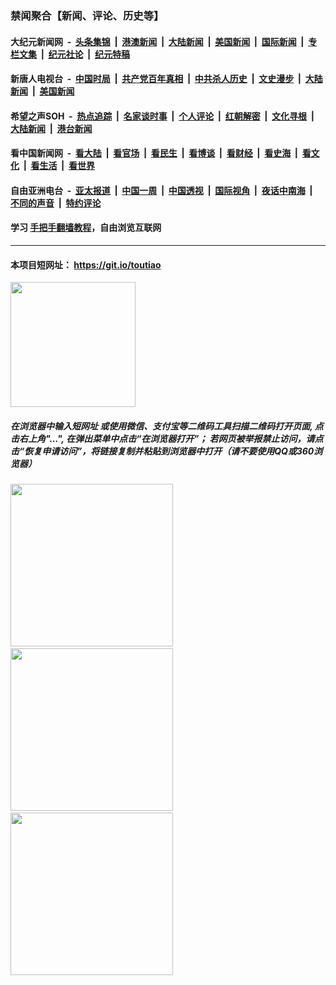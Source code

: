 ### 禁闻聚合【新闻、评论、历史等】

#### 大纪元新闻网 &nbsp;-&nbsp; [头条集锦](indexes/E头条集锦.md?t=02091302) &nbsp;|&nbsp; [港澳新闻](indexes/E港澳新闻.md?t=02091302)  &nbsp;|&nbsp; [大陆新闻](indexes/E大陆新闻.md?t=02091302) &nbsp;|&nbsp; [美国新闻](indexes/E美国新闻.md?t=02091302) &nbsp;|&nbsp; [国际新闻](indexes/E国际新闻.md?t=02091302) &nbsp;|&nbsp; [专栏文集](indexes/E专栏文集.md?t=02091302) &nbsp;|&nbsp; [纪元社论](indexes/E纪元社论.md?t=02091302) &nbsp;|&nbsp; [纪元特稿](indexes/E纪元特稿.md?t=02091302) 

#### 新唐人电视台 &nbsp;-&nbsp; [中国时局](indexes/N中国时局.md?t=02091302) &nbsp;|&nbsp; [共产党百年真相](indexes/N共产党百年真相.md?t=02091302) &nbsp;|&nbsp; [中共杀人历史](indexes/N中共杀人历史.md?t=02091302) &nbsp;|&nbsp; [文史漫步](indexes/N文史漫步.md?t=02091302) &nbsp;|&nbsp; [大陆新闻](indexes/N大陆新闻.md?t=02091302) &nbsp;|&nbsp; [美国新闻](indexes/N美国新闻.md?t=02091302)

#### 希望之声SOH &nbsp;-&nbsp; [热点追踪](indexes/H热点追踪.md?t=02091302) &nbsp;|&nbsp; [名家谈时事](indexes/H名家谈时事.md?t=02091302) &nbsp;|&nbsp; [个人评论](indexes/H个人评论.md?t=02091302)  &nbsp;|&nbsp; [红朝解密](indexes/H红朝解密.md?t=02091302) &nbsp;|&nbsp; [文化寻根](indexes/H文化寻根.md?t=02091302) &nbsp;|&nbsp; [大陆新闻](indexes/H大陆新闻.md?t=02091302) &nbsp;|&nbsp; [港台新闻](indexes/H港台新闻.md?t=02091302)

#### 看中国新闻网 &nbsp;-&nbsp; [看大陆](indexes/S看大陆.md?t=02091302) &nbsp;|&nbsp; [看官场](indexes/S看官场.md?t=02091302) &nbsp;|&nbsp; [看民生](indexes/S看民生.md?t=02091302)  &nbsp;|&nbsp; [看博谈](indexes/S看博谈.md?t=02091302) &nbsp;|&nbsp; [看财经](indexes/S看财经.md?t=02091302) &nbsp;|&nbsp; [看史海](indexes/S看史海.md?t=02091302) &nbsp;|&nbsp; [看文化](indexes/S看文化.md?t=02091302) &nbsp;|&nbsp; [看生活](indexes/S看生活.md?t=02091302) &nbsp;|&nbsp; [看世界](indexes/S看世界.md?t=02091302)

#### 自由亚洲电台 &nbsp;-&nbsp; [亚太报道](indexes/R亚太报道.md?t=02091302) &nbsp;|&nbsp; [中国一周](indexes/R中国一周.md?t=02091302) &nbsp;|&nbsp; [中国透视](indexes/R中国透视.md?t=02091302)  &nbsp;|&nbsp; [国际视角](indexes/R国际视角.md?t=02091302) &nbsp;|&nbsp; [夜话中南海](indexes/R夜话中南海.md?t=02091302) &nbsp;|&nbsp; [不同的声音](indexes/R不同的声音.md?t=02091302) &nbsp;|&nbsp; [特约评论](indexes/R特约评论.md?t=02091302)

#### 学习 [手把手翻墙教程](https://github.com/gfw-breaker/guides/wiki)，自由浏览互联网

----

#### 本项目短网址： https://git.io/toutiao
<img src="https://raw.githubusercontent.com/gfw-breaker/banned-news/master/scripts/img/qr.png" width="200px"/>  

##### 在浏览器中输入短网址 或使用微信、支付宝等二维码工具扫描二维码打开页面, 点击右上角"...", 在弹出菜单中点击“在浏览器打开”； 若网页被举报禁止访问，请点击“恢复申请访问”，将链接复制并粘贴到浏览器中打开（请不要使用QQ或360浏览器）

<img src="https://raw.githubusercontent.com/gfw-breaker/banned-news/master/scripts/img/1.png" width="260px"/> &nbsp; <img src="https://raw.githubusercontent.com/gfw-breaker/banned-news/master/scripts/img/2.png" width="260px"/> &nbsp; <img src="https://raw.githubusercontent.com/gfw-breaker/banned-news/master/scripts/img/3.png" width="260px"/>
